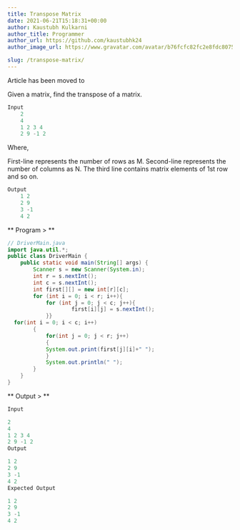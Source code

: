 ```yaml
---
title: Transpose Matrix
date: 2021-06-21T15:18:31+00:00
author: Kaustubh Kulkarni
author_title: Programmer
author_url: https://github.com/kaustubhk24
author_image_url: https://www.gravatar.com/avatar/b76fcfc82fc2e8fdc8075636f1735f61?s=200

slug: /transpose-matrix/
---
```

Article has been moved to

Given a matrix, find the transpose of a matrix. 
```java title="Input"
Input 
    2 
    4 
    1 2 3 4 
    2 9 -1 2 
```
Where, 

First-line represents the number of rows as M. 
Second-line represents the number of columns as N. 
The third line contains matrix elements of 1st row and so on. 
```java title="output"
Output 
    1 2 
    2 9 
    3 -1 
    4 2 
```
** Program > **

```java title="Transponse.java"
// DriverMain.java
import java.util.*;
public class DriverMain {
    public static void main(String[] args) {
        Scanner s = new Scanner(System.in);
        int r = s.nextInt();
        int c = s.nextInt();
        int first[][] = new int[r][c];
        for (int i = 0; i < r; i++){
            for (int j = 0; j < c; j++){
                    first[i][j] = s.nextInt();
            }}
  for(int i = 0; i < c; i++)
        {
            for(int j = 0; j < r; j++)
            {
            System.out.print(first[j][i]+" ");
            }
            System.out.println(" ");
        }
    }
}

```
** Output > **
```java title="output"
Input

2
4
1 2 3 4
2 9 -1 2
Output     

1 2
2 9
3 -1
4 2  
Expected Output

1 2
2 9
3 -1
4 2
```